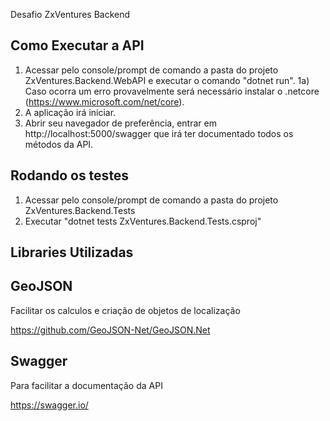Desafio ZxVentures Backend

## Como Executar a API

1) Acessar pelo console/prompt de comando a pasta do projeto ZxVentures.Backend.WebAPI e executar o comando "dotnet run".
1a) Caso ocorra um erro provavelmente será necessário instalar o .netcore (https://www.microsoft.com/net/core).
2) A aplicação irá iniciar.
3) Abrir seu navegador de preferência, entrar em http://localhost:5000/swagger que irá ter documentado todos os métodos da API.

## Rodando os testes

1) Acessar pelo console/prompt de comando a pasta do projeto ZxVentures.Backend.Tests
2) Executar "dotnet tests ZxVentures.Backend.Tests.csproj"

## Libraries Utilizadas

## GeoJSON

Facilitar os calculos e criação de objetos de localização

https://github.com/GeoJSON-Net/GeoJSON.Net

## Swagger

Para facilitar a documentação da API

https://swagger.io/
